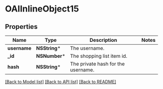 # OAIInlineObject15

## Properties
Name | Type | Description | Notes
------------ | ------------- | ------------- | -------------
**username** | **NSString*** | The username. | 
**_id** | **NSNumber*** | The shopping list item id. | 
**hash** | **NSString*** | The private hash for the username. | 

[[Back to Model list]](../README.md#documentation-for-models) [[Back to API list]](../README.md#documentation-for-api-endpoints) [[Back to README]](../README.md)


